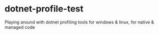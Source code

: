 # dotnet-profile-test
Playing around with dotnet profiling tools for windows &amp; linux, for native &amp; managed code
